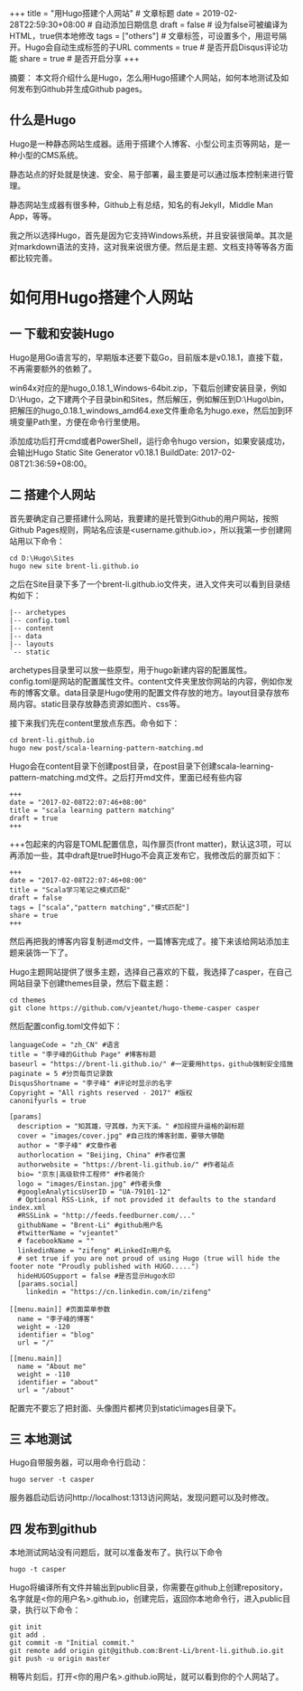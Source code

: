 +++
title = "用Hugo搭建个人网站"  # 文章标题
date = 2019-02-28T22:59:30+08:00  # 自动添加日期信息
draft = false  # 设为false可被编译为HTML，true供本地修改
tags = ["others"]  # 文章标签，可设置多个，用逗号隔开。Hugo会自动生成标签的子URL
comments = true  # 是否开启Disqus评论功能
share = true  # 是否开启分享
+++

摘要：
本文将介绍什么是Hugo，怎么用Hugo搭建个人网站，如何本地测试及如何发布到Github并生成Github pages。

什么是Hugo
-------
Hugo是一种静态网站生成器。适用于搭建个人博客、小型公司主页等网站，是一种小型的CMS系统。

静态站点的好处就是快速、安全、易于部署，最主要是可以通过版本控制来进行管理。

静态网站生成器有很多种，Github上有总结，知名的有Jekyll，Middle Man App，等等。

我之所以选择Hugo，首先是因为它支持Windows系统，并且安装很简单。其次是对markdown语法的支持，这对我来说很方便。然后是主题、文档支持等等各方面都比较完善。

如何用Hugo搭建个人网站
=============
一 下载和安装Hugo
-----------

Hugo是用Go语言写的，早期版本还要下载Go，目前版本是v0.18.1，直接下载，不再需要额外的依赖了。

win64x对应的是hugo_0.18.1_Windows-64bit.zip，下载后创建安装目录，例如D:\Hugo，之下建两个子目录bin和Sites，然后解压，例如解压到D:\Hugo\bin，把解压的hugo_0.18.1_windows_amd64.exe文件重命名为hugo.exe，然后加到环境变量Path里，方便在命令行里使用。

添加成功后打开cmd或者PowerShell，运行命令hugo version，如果安装成功，会输出Hugo Static Site Generator v0.18.1 BuildDate: 2017-02-08T21:36:59+08:00。

二 搭建个人网站
--------

首先要确定自己要搭建什么网站，我要建的是托管到Github的用户网站，按照Github Pages规则，网站名应该是<username.github.io>，所以我第一步创建网站用以下命令：

    cd D:\Hugo\Sites
    hugo new site brent-li.github.io

之后在Site目录下多了一个brent-li.github.io文件夹，进入文件夹可以看到目录结构如下：

    |-- archetypes
    |-- config.toml
    |-- content
    |-- data
    |-- layouts
    `-- static

archetypes目录里可以放一些原型，用于hugo新建内容的配置属性。config.toml是网站的配置属性文件。content文件夹里放你网站的内容，例如你发布的博客文章。data目录是Hugo使用的配置文件存放的地方。layout目录存放布局内容。static目录存放静态资源如图片、css等。

接下来我们先在content里放点东西。命令如下：

    cd brent-li.github.io
    hugo new post/scala-learning-pattern-matching.md

Hugo会在content目录下创建post目录，在post目录下创建scala-learning-pattern-matching.md文件。之后打开md文件，里面已经有些内容

    +++
    date = "2017-02-08T22:07:46+08:00"
    title = "scala learning pattern matching"
    draft = true
    +++

+++包起来的内容是TOML配置信息，叫作扉页(front matter)，默认这3项，可以再添加一些，其中draft是true时Hugo不会真正发布它，我修改后的扉页如下：

    +++
    date = "2017-02-08T22:07:46+08:00"
    title = "Scala学习笔记之模式匹配"
    draft = false
    tags = ["scala","pattern matching","模式匹配"]
    share = true
    +++

然后再把我的博客内容复制进md文件，一篇博客完成了。接下来该给网站添加主题来装饰一下了。

Hugo主题网站提供了很多主题，选择自己喜欢的下载，我选择了casper，在自己网站目录下创建themes目录，然后下载主题：

    cd themes
    git clone https://github.com/vjeantet/hugo-theme-casper casper

然后配置config.toml文件如下：

    languageCode = "zh_CN" #语言
    title = "李子峰的Github Page" #博客标题
    baseurl = "https://brent-li.github.io/" #一定要用https，github强制安全措施
    paginate = 5 #分页每页记录数
    DisqusShortname = "李子峰" #评论时显示的名字
    Copyright = "All rights reserved - 2017" #版权
    canonifyurls = true 
    
    [params]
      description = "知其雄，守其雌，为天下溪。" #加段提升逼格的副标题
      cover = "images/cover.jpg" #自己找的博客封面，要够大够酷
      author = "李子峰" #文章作者
      authorlocation = "Beijing, China" #作者位置
      authorwebsite = "https://brent-li.github.io/" #作者站点
      bio= "京东|高级软件工程师" #作者简介
      logo = "images/Einstan.jpg" #作者头像
      #googleAnalyticsUserID = "UA-79101-12" 
      # Optional RSS-Link, if not provided it defaults to the standard index.xml
      #RSSLink = "http://feeds.feedburner.com/..."
      githubName = "Brent-Li" #github用户名
      #twitterName = "vjeantet" 
      # facebookName = ""
      linkedinName = "zifeng" #LinkedIn用户名
      # set true if you are not proud of using Hugo (true will hide the footer note "Proudly published with HUGO.....")
      hideHUGOSupport = false #是否显示Hugo水印
      [params.social]
        linkedin = "https://cn.linkedin.com/in/zifeng"
    	
    [[menu.main]] #页面菜单参数
      name = "李子峰的博客"
      weight = -120
      identifier = "blog"
      url = "/"
    
    [[menu.main]]
      name = "About me"
      weight = -110
      identifier = "about"
      url = "/about"

配置完不要忘了把封面、头像图片都拷贝到static\images目录下。

三 本地测试
------

Hugo自带服务器，可以用命令行启动：

    hugo server -t casper 

服务器启动后访问http://localhost:1313访问网站，发现问题可以及时修改。

四 发布到github
-----------

本地测试网站没有问题后，就可以准备发布了。执行以下命令

    hugo -t casper

Hugo将编译所有文件并输出到public目录，你需要在github上创建repository，名字就是<你的用户名>.github.io，创建完后，返回你本地命令行，进入public目录，执行以下命令：

    git init
    git add .
    git commit -m "Initial commit."
    git remote add origin git@github.com:Brent-Li/brent-li.github.io.git
    git push -u origin master

稍等片刻后，打开<你的用户名>.github.io网址，就可以看到你的个人网站了。

